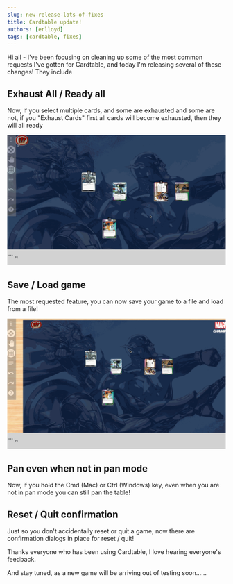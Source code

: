 ```yaml
---
slug: new-release-lots-of-fixes
title: Cardtable update!
authors: [erlloyd]
tags: [cardtable, fixes]
---
```


Hi all - I've been focusing on cleaning up some of the most common requests I've gotten for Cardtable, and today I'm releasing several of these changes! They include

## Exhaust All / Ready all

Now, if you select multiple cards, and some are exhausted and some are not, if you "Exhaust Cards" first all cards will become exhausted, then they will all ready

![Exhaust All](./exhaust-all.gif)

## Save / Load game

The most requested feature, you can now save your game to a file and load from a file!

![Save and Load](./save-load.gif)

## Pan even when not in pan mode

Now, if you hold the Cmd (Mac) or Ctrl (Windows) key, even when you are not in pan mode you can still pan the table!

## Reset / Quit confirmation

Just so you don't accidentally reset or quit a game, now there are confirmation dialogs in place for reset / quit!


Thanks everyone who has been using Cardtable, I love hearing everyone's feedback. 

And stay tuned, as a new game will be arriving out of testing soon......
